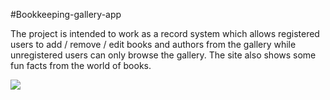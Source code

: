 #Bookkeeping-gallery-app

The project is intended to work as a record system which allows registered users to add / remove / edit books and authors from the gallery while unregistered users can only browse the gallery. The site also shows some fun facts from the world of books.

<img src="https://drive.google.com/open?id=1Qo2mv-DQz4DXXeHXwy9EfUB6PNJDKfH7">
